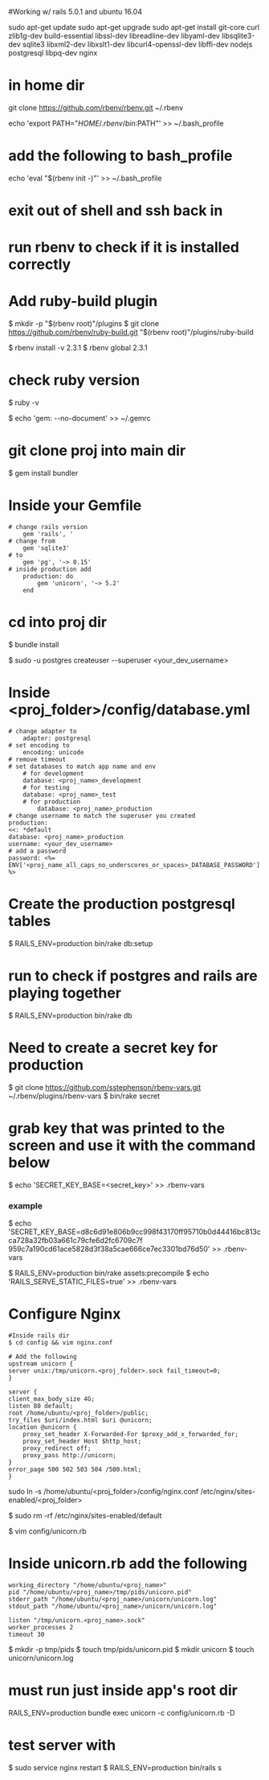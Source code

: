 #Working w/ rails 5.0.1 and ubuntu 16.04


sudo apt-get update
sudo apt-get upgrade
sudo apt-get  install git-core curl zlib1g-dev build-essential libssl-dev libreadline-dev libyaml-dev libsqlite3-dev sqlite3 libxml2-dev libxslt1-dev libcurl4-openssl-dev libffi-dev nodejs postgresql libpq-dev nginx

# in home dir
git clone https://github.com/rbenv/rbenv.git ~/.rbenv

echo 'export PATH="$HOME/.rbenv/bin:$PATH"' >> ~/.bash_profile

# add the following to bash_profile
echo 'eval "$(rbenv init -)"' >> ~/.bash_profile

# exit out of shell and ssh back in
# run rbenv to check if it is installed correctly

# Add ruby-build plugin
$ mkdir -p "$(rbenv root)"/plugins
$ git clone https://github.com/rbenv/ruby-build.git "$(rbenv root)"/plugins/ruby-build

$ rbenv install -v 2.3.1
$ rbenv global 2.3.1

# check ruby version
$ ruby -v

$ echo 'gem: --no-document' >> ~/.gemrc

# git clone proj into main dir

$ gem install bundler

# Inside your Gemfile
    # change rails version
        gem 'rails', '
    # change from
        gem 'sqlite3'
    # to
        gem 'pg', '~> 0.15'
    # inside production add
        production: do
            gem 'unicorn', '~> 5.2'
        end

# cd into proj dir
$ bundle install

$ sudo -u postgres createuser --superuser <your_dev_username>
# Inside <proj_folder>/config/database.yml
    # change adapter to
        adapter: postgresql
    # set encoding to
        encoding: unicode
    # remove timeout
    # set databases to match app name and env
        # for development
        database: <proj_name>_development
        # for testing
        database: <proj_name>_test
        # for production
            database: <proj_name>_production
    # change username to match the superuser you created
    production:
    <<: *default
    database: <proj_name>_production
    username: <your_dev_username>
    # add a password
    password: <%= ENV['<proj_name_all_caps_no_underscores_or_spaces>_DATABASE_PASSWORD'] %> 

# Create the production postgresql tables
$ RAILS_ENV=production bin/rake db:setup

# run to check if postgres and rails are playing together
$ RAILS_ENV=production bin/rake db

# Need to create a secret key for production
$ git clone https://github.com/sstephenson/rbenv-vars.git ~/.rbenv/plugins/rbenv-vars
$ bin/rake secret

# grab key that was printed to the screen and use it with the command below
$ echo 'SECRET_KEY_BASE=<secret_key>' >> .rbenv-vars
### example
$ echo 'SECRET_KEY_BASE=d8c6d91e806b9cc998f43170ff95710b0d44416bc813cca728a32fb03a661c79cfe6d2fc6709c7f
959c7a190cd61ace5828d3f38a5cae666ce7ec3301bd76d50' >> .rbenv-vars


$ RAILS_ENV=production bin/rake assets:precompile
$ echo 'RAILS_SERVE_STATIC_FILES=true' >> .rbenv-vars

# Configure Nginx
    #Inside rails dir
    $ cd config && vim nginx.conf

    # Add the following
    upstream unicorn {
    server unix:/tmp/unicorn.<proj_folder>.sock fail_timeout=0;
    }

    server {
    client_max_body_size 4G;
    listen 80 default;
    root /home/ubuntu/<proj_folder>/public;
    try_files $uri/index.html $uri @unicorn;
    location @unicorn {
        proxy_set_header X-Forwarded-For $proxy_add_x_forwarded_for;
        proxy_set_header Host $http_host;
        proxy_redirect off;
        proxy_pass http://unicorn;
    }
    error_page 500 502 503 504 /500.html;
    }

sudo ln -s /home/ubuntu/<proj_folder>/config/nginx.conf /etc/nginx/sites-enabled/<proj_folder>

$ sudo rm -rf /etc/nginx/sites-enabled/default

$ vim config/unicorn.rb
# Inside unicorn.rb add the following 
    working_directory "/home/ubuntu/<proj_name>"
    pid "/home/ubuntu/<proj_name>/tmp/pids/unicorn.pid"
    stderr_path "/home/ubuntu/<proj_name>/unicorn/unicorn.log"
    stdout_path "/home/ubuntu/<proj_name>/unicorn/unicorn.log"

    listen "/tmp/unicorn.<proj_name>.sock"
    worker_processes 2
    timeout 30

$ mkdir -p tmp/pids 
$ touch tmp/pids/unicorn.pid
$ mkdir unicorn
$ touch unicorn/unicorn.log

# must run just inside app's root dir
RAILS_ENV=production bundle exec unicorn -c config/unicorn.rb -D

# test server with
$ sudo service nginx restart
$ RAILS_ENV=production bin/rails s